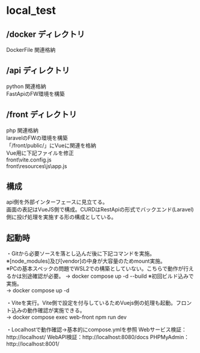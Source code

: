 # local_test

## /docker ディレクトリ
DockerFile 関連格納
## /api ディレクトリ
python 関連格納  
FastApiのFW環境を構築
## /front ディレクトリ
php 関連格納  
laravelのFWの環境を構築  
「/front/public/」にVueに関連を格納  
Vue用に下記ファイルを修正  
front\vite.config.js  
front\resources\js\app.js  

## 構成
api側を外部インターフェースに見立てる。  
画面の表記はVueJS側で構成。CURDはRestApiの形式でバックエンド(Laravel)側に投げ処理を実施する形の構成としている。

## 起動時
・Gitから必要ソースを落とし込んだ後に下記コマンドを実施。  
※[node_modules]及び[vendor]の中身が大容量のためmount実施。  
※PCの基本スペックの問題でWSL2での構築としていない。こちらで動作が行えるかは別途確認が必要。
→ docker compose up -d --build ※初回ビルド込みで実施。  
→ docker compose up -d

・Viteを実行。Vite側で設定を付与しているためVuejs側の処理も起動。フロント込みの動作確認が実施できる。  
→ docker compose exec web-front npm run dev

・Localhostで動作確認→基本的にcompose.ymlを参照
Webサービス検証：http://localhost/
WebAPI検証：http://localhost:8080/docs
PHPMyAdmin：http://localhost:8001/


